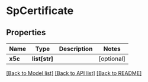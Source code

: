 # SpCertificate

## Properties
Name | Type | Description | Notes
------------ | ------------- | ------------- | -------------
**x5c** | **list[str]** |  | [optional] 

[[Back to Model list]](../README.md#documentation-for-models) [[Back to API list]](../README.md#documentation-for-api-endpoints) [[Back to README]](../README.md)

